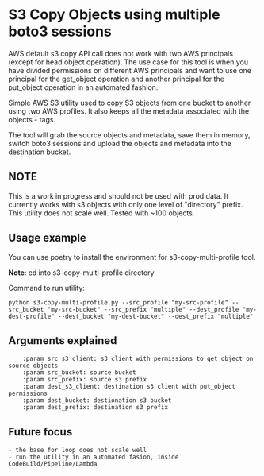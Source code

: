 # S3 Copy Objects using multiple boto3 sessions

AWS default s3 copy API call does not work with two AWS principals (except for head object operation).
The use case for this tool is when you have divided permissions on different AWS principals and want to
use one principal for the get_object operation and another principal for the put_object operation in an automated fashion.

Simple AWS S3 utility used to copy S3 objects from one bucket to another using two AWS profiles.
It also keeps all the metadata associated with the objects - tags.

The tool will grab the source objects and metadata, save them in memory, switch boto3 sessions and upload the 
objects and metadata into the destination bucket.

## NOTE

This is a work in progress and should not be used with prod data.
It currently works with s3 objects with only one level of "directory" prefix.
This utility does not scale well. Tested with ~100 objects.

## Usage example

You can use poetry to install the environment for s3-copy-multi-profile tool.

**Note**: cd into s3-copy-multi-profile directory

Command to run utility:

```
python s3-copy-multi-profile.py --src_profile "my-src-profile" --src_bucket "my-src-bucket" --src_prefix "multiple" --dest_profile "my-dest-profile" --dest_bucket "my-dest-bucket" --dest_prefix "multiple"
```

## Arguments explained
```commandline
    :param src_s3_client: s3_client with permissions to get_object on source objects
    :param src_bucket: source bucket
    :param src_prefix: source s3 prefix
    :param dest_s3_client: destination s3 client with put_object permissions
    :param dest_bucket: destionation s3 bucket
    :param dest_prefix: destination s3 prefix
```

## Future focus

    - the base for loop does not scale well
    - run the utility in an automated fasion, inside CodeBuild/Pipeline/Lambda
